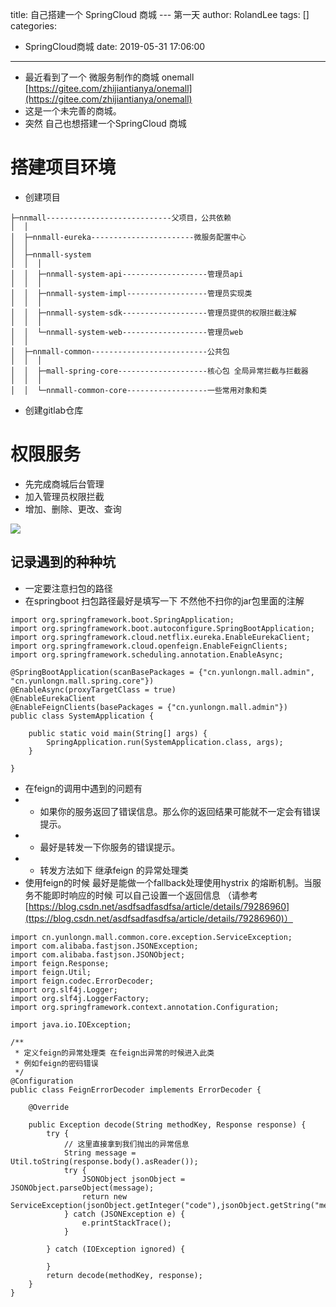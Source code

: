 title: 自己搭建一个 SpringCloud 商城 --- 第一天
author: RolandLee
tags: []
categories:
  - SpringCloud商城
date: 2019-05-31 17:06:00
---
- 最近看到了一个 微服务制作的商城 onemall [https://gitee.com/zhijiantianya/onemall](https://gitee.com/zhijiantianya/onemall)
- 这是一个未完善的商城。
- 突然 自己也想搭建一个SpringCloud 商城
<!--more-->
# 搭建项目环境
- 创建项目

```
├─nnmall----------------------------父项目，公共依赖
│  │
│  ├─nnmall-eureka-----------------------微服务配置中心
│  │
│  ├─nnmall-system
│  │  │
│  │  ├─nnmall-system-api-------------------管理员api
│  │  │
│  │  ├─nnmall-system-impl------------------管理员实现类
│  │  │
│  │  ├─nnmall-system-sdk-------------------管理员提供的权限拦截注解
│  │  │
│  │  └─nnmall-system-web-------------------管理员web
│  │
│  ├─nnmall-common--------------------------公共包
│  │  │
│  │  ├─mall-spring-core--------------------核心包 全局异常拦截与拦截器
│  │  │
│  │  └─nnmall-common-core------------------一些常用对象和类
```
- 创建gitlab仓库

# 权限服务
- 先完成商城后台管理
- 加入管理员权限拦截
- 增加、删除、更改、查询

![](https://images-roland.oss-cn-shenzhen.aliyuncs.com//blog/权限服务.jpg)


## 记录遇到的种种坑

- 一定要注意扫包的路径 
- 在springboot 扫包路径最好是填写一下 不然他不扫你的jar包里面的注解

```
import org.springframework.boot.SpringApplication;
import org.springframework.boot.autoconfigure.SpringBootApplication;
import org.springframework.cloud.netflix.eureka.EnableEurekaClient;
import org.springframework.cloud.openfeign.EnableFeignClients;
import org.springframework.scheduling.annotation.EnableAsync;

@SpringBootApplication(scanBasePackages = {"cn.yunlongn.mall.admin", "cn.yunlongn.mall.spring.core"})
@EnableAsync(proxyTargetClass = true)
@EnableEurekaClient
@EnableFeignClients(basePackages = {"cn.yunlongn.mall.admin"})
public class SystemApplication {

    public static void main(String[] args) {
        SpringApplication.run(SystemApplication.class, args);
    }

}
```

- 在feign的调用中遇到的问题有
- - 如果你的服务返回了错误信息。那么你的返回结果可能就不一定会有错误提示。
- - 最好是转发一下你服务的错误提示。
- - 转发方法如下 继承feign 的异常处理类
- 使用feign的时候 最好是能做一个fallback处理使用hystrix 的熔断机制。当服务不能即时响应的时候 可以自己设置一个返回信息 （请参考[https://blog.csdn.net/asdfsadfasdfsa/article/details/79286960](ttps://blog.csdn.net/asdfsadfasdfsa/article/details/79286960)）

```
import cn.yunlongn.mall.common.core.exception.ServiceException;
import com.alibaba.fastjson.JSONException;
import com.alibaba.fastjson.JSONObject;
import feign.Response;
import feign.Util;
import feign.codec.ErrorDecoder;
import org.slf4j.Logger;
import org.slf4j.LoggerFactory;
import org.springframework.context.annotation.Configuration;

import java.io.IOException;

/**
 * 定义feign的异常处理类 在feign出异常的时候进入此类
 * 例如feign的密码错误
 */
@Configuration
public class FeignErrorDecoder implements ErrorDecoder {

    @Override

    public Exception decode(String methodKey, Response response) {
        try {
            // 这里直接拿到我们抛出的异常信息
            String message = Util.toString(response.body().asReader());
            try {
                JSONObject jsonObject = JSONObject.parseObject(message);
                return new ServiceException(jsonObject.getInteger("code"),jsonObject.getString("message"));
            } catch (JSONException e) {
                e.printStackTrace();
            }

        } catch (IOException ignored) {

        }
        return decode(methodKey, response);
    }
}
```

